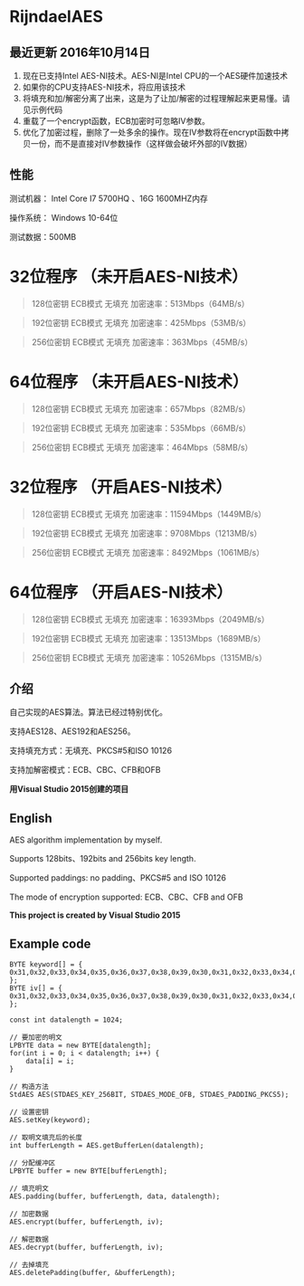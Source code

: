 # RijndaelAES
## 最近更新 2016年10月14日 ##
1. 现在已支持Intel AES-NI技术。AES-NI是Intel CPU的一个AES硬件加速技术
2. 如果你的CPU支持AES-NI技术，将应用该技术
3. 将填充和加/解密分离了出来，这是为了让加/解密的过程理解起来更易懂。请见示例代码
4. 重载了一个encrypt函数，ECB加密时可忽略IV参数。
5. 优化了加密过程，删除了一处多余的操作。现在IV参数将在encrypt函数中拷贝一份，而不是直接对IV参数操作（这样做会破坏外部的IV数据）
## 性能 ##
测试机器： Intel Core I7 5700HQ 、16G 1600MHZ内存

操作系统： Windows 10-64位

测试数据：500MB

# 32位程序 （未开启AES-NI技术） #


> 128位密钥 ECB模式 无填充 加密速率：513Mbps（64MB/s）



> 192位密钥 ECB模式 无填充 加密速率：425Mbps（53MB/s）



> 256位密钥 ECB模式 无填充 加密速率：363Mbps（45MB/s）
# 64位程序 （未开启AES-NI技术） #


> 128位密钥 ECB模式 无填充 加密速率：657Mbps（82MB/s）



> 192位密钥 ECB模式 无填充 加密速率：535Mbps（66MB/s）



> 256位密钥 ECB模式 无填充 加密速率：464Mbps（58MB/s）
# 32位程序 （开启AES-NI技术） #


> 128位密钥 ECB模式 无填充 加密速率：11594Mbps（1449MB/s）



> 192位密钥 ECB模式 无填充 加密速率：9708Mbps（1213MB/s）



> 256位密钥 ECB模式 无填充 加密速率：8492Mbps（1061MB/s）
# 64位程序 （开启AES-NI技术） #


> 128位密钥 ECB模式 无填充 加密速率：16393Mbps（2049MB/s）



> 192位密钥 ECB模式 无填充 加密速率：13513Mbps（1689MB/s）



> 256位密钥 ECB模式 无填充 加密速率：10526Mbps（1315MB/s）

## 介绍 ##
自己实现的AES算法。算法已经过特别优化。

支持AES128、AES192和AES256。

支持填充方式：无填充、PKCS#5和ISO 10126

支持加解密模式：ECB、CBC、CFB和OFB

**用Visual Studio 2015创建的项目**
## English ##

AES algorithm implementation by myself.

Supports 128bits、192bits and 256bits key length.

Supported paddings: no padding、PKCS#5 and ISO 10126

The mode of encryption supported: ECB、CBC、CFB and OFB

**This project is created by Visual Studio 2015**
## Example code ##
	BYTE keyword[] = { 0x31,0x32,0x33,0x34,0x35,0x36,0x37,0x38,0x39,0x30,0x31,0x32,0x33,0x34,0x35,0x36,0x30,0x31,0x32,0x33,0x34,0x35,0x36,0x37,0x30,0x31,0x32,0x33,0x34,0x35,0x36,0x37 };
	BYTE iv[] = { 0x31,0x32,0x33,0x34,0x35,0x36,0x37,0x38,0x39,0x30,0x31,0x32,0x33,0x34,0x35,0x36 };

	const int datalength = 1024;

	// 要加密的明文
	LPBYTE data = new BYTE[datalength];
	for(int i = 0; i < datalength; i++) {
		data[i] = i;
	}

	// 构造方法
	StdAES AES(STDAES_KEY_256BIT, STDAES_MODE_OFB, STDAES_PADDING_PKCS5);

	// 设置密钥
	AES.setKey(keyword);

	// 取明文填充后的长度
	int bufferLength = AES.getBufferLen(datalength);

	// 分配缓冲区
	LPBYTE buffer = new BYTE[bufferLength];

	// 填充明文
	AES.padding(buffer, bufferLength, data, datalength);

	// 加密数据
	AES.encrypt(buffer, bufferLength, iv);

	// 解密数据
	AES.decrypt(buffer, bufferLength, iv);

	// 去掉填充
	AES.deletePadding(buffer, &bufferLength);

